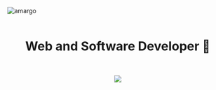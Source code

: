 ![amargo](https://github.com/DevModee/DevModee/assets/104334245/a01f662a-da03-4762-b91c-4895e07ed1c8)
<br/><br/>
<h1 align="center">Web and Software Developer 💯</h1>
<br/>
<div align="center" margin="auto">
<p align="center">
  <a href="https://skillicons.dev">
    <img src="https://skillicons.dev/icons?i=git,bash,css,discord,eclipse,github,html,idea,java,js,linux,mongodb,nodejs,replit,ts,vscode&perline=10"/>
  </a>
</p>
</div>
<br/><br/>
<div align="center" margin="auto">
  <a href="https://github.com/DevModee/Login-TestWeb"></a>
</div>

